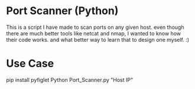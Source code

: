 # Port Scanner (Python)
 This is a script I have made to scan ports on any given host. even though there are much better tools like netcat and nmap, I wanted to know how their code works. and what better way to learn that to design one myself. :)

# Use Case
pip install pyfiglet
Python Port_Scanner.py "Host IP"
